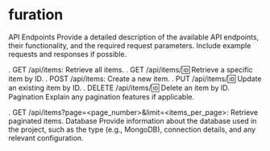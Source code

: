 # furation
API Endpoints
Provide a detailed description of the available API endpoints, their functionality, and the required request parameters. Include example requests and responses if possible.

. GET /api/items: Retrieve all items.
. GET /api/items/:id: Retrieve a specific item by ID.
. POST /api/items: Create a new item.
. PUT /api/items/:id: Update an existing item by ID.
. DELETE /api/items/:id: Delete an item by ID.
Pagination
Explain any pagination features if applicable.

. GET /api/items?page=<page_number>&limit=<items_per_page>: Retrieve paginated items.
Database
Provide information about the database used in the project, such as the type (e.g., MongoDB), connection details, and any relevant configuration.


